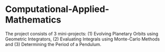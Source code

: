# Computational-Applied-Mathematics
The project consists of 3 mini-projects: (1) Evolving Planetary Orbits using Geometric Integrators, (2) Evaluating Integrals using Monte-Carlo Methods and (3) Determining the Period of a Pendulum.
